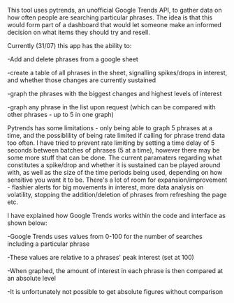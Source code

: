 This tool uses pytrends, an unofficial Google Trends API, to gather data on how often people are searching particular phrases.
The idea is that this would form part of a dashboard that would let someone make an informed decision on what items they should try and resell.

Currently (31/07) this app has the ability to:

-Add and delete phrases from a google sheet 
  
-create a table of all phrases in the sheet, signalling spikes/drops in interest, and whether those changes are currently sustained
  
-graph the phrases with the biggest changes and highest levels of interest
  
-graph any phrase in the list upon request (which can be compared with other phrases - up to 5 in one graph)


Pytrends has some limitations - only being able to graph 5 phrases at a time, and the possiblility of being rate limited if calling for phrase trend data too often.
I have tried to prevent rate limiting by setting a time delay of 5 seconds between batches of phrases (5 at a time), however there may be some more stuff that can be done.
The current paramaters regarding what constitutes a spike/drop and whether it is sustained can be played around with, as well as the size of the time periods being used, depending on how sensitive you want it to be.
There's a lot of room for expansion/improvement - flashier alerts for big movements in interest, more data analysis on volatility, stopping the addition/deletion of phrases from refreshing the page etc.

I have explained how Google Trends works within the code and interface as shown below:

-Google Trends uses values from 0-100 for the number of searches including a particular phrase
  
-These values are relative to a phrases' peak interest (set at 100)
  
-When graphed, the amount of interest in each phrase is then compared at an absolute level
  
-It is unfortunately not possible to get absolute figures without comparison
